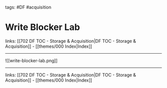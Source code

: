 tags: #DF  #acquisition

# Write Blocker Lab

links: [[702 DF TOC - Storage & Acquisition|DF TOC - Storage & Acquisition]] - [[themes/000 Index|Index]]

---

![[write-blocker-lab.png]]

---
links: [[702 DF TOC - Storage & Acquisition|DF TOC - Storage & Acquisition]] - [[themes/000 Index|Index]]